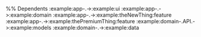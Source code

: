 
%% Dependents
:example:app-.->:example:ui
:example:app-.->:example:domain
:example:app-.->:example:theNewThing:feature
:example:app-.->:example:thePremiumThing:feature
:example:domain-.API.->:example:models
:example:domain-.->:example:data
```